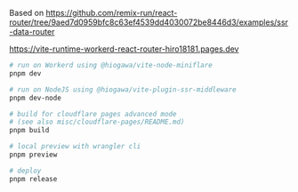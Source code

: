 Based on https://github.com/remix-run/react-router/tree/9aed7d0959bfc8c63ef4539dd4030072be8446d3/examples/ssr-data-router

https://vite-runtime-workerd-react-router-hiro18181.pages.dev

```sh
# run on Workerd using @hiogawa/vite-node-miniflare
pnpm dev

# run on NodeJS using @hiogawa/vite-plugin-ssr-middleware
pnpm dev-node

# build for cloudflare pages advanced mode
# (see also misc/cloudflare-pages/README.md)
pnpm build

# local preview with wrangler cli
pnpm preview

# deploy
pnpm release
```
